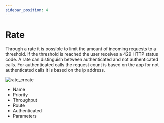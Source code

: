 ```yaml
---
sidebar_position: 4
---
```


# Rate

Through a rate it is possible to limit the amount of incoming requests to a threshold. If the threshold is reached the
user receives a 429 HTTP status code. A rate can distinguish between authenticated and not authenticated calls. For
authenticated calls the request count is based on the app for not authenticated calls it is based on the ip address.

![rate_create](/img/backend/consumer/rate_create.png)

* Name
* Priority
* Throughput
* Route
* Authenticated
* Parameters

